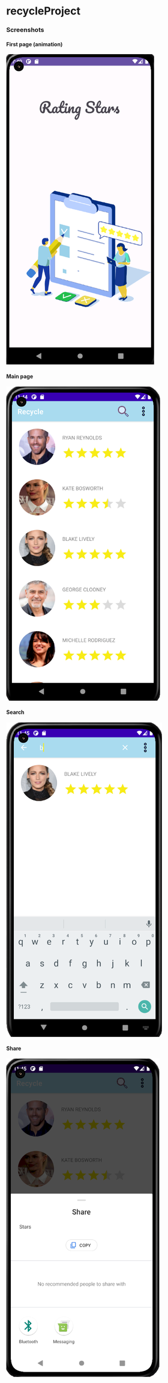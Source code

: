 # recycleProject

### Screenshots

#### First page (animation)
![Animation ](./assets/animation.png)

#### Main page
![Main](./assets/main.png)

#### Search 
![Search](./assets/search.png)

#### Share
![Share](./assets/share.png)




